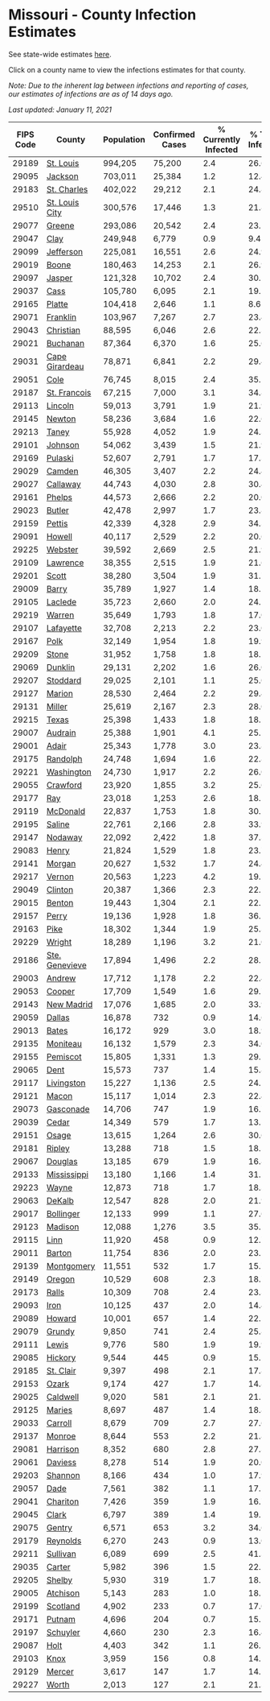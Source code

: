 # Missouri - County Infection Estimates

See state-wide estimates [here](/infections/us-mo).

Click on a county name to view the infections estimates for that county.

*Note: Due to the inherent lag between infections and reporting of cases, our estimates of infections are as of 14 days ago.*

*Last updated: January 11, 2021*

|   FIPS Code |                           County |   Population |   Confirmed Cases |   % Currently Infected |   % Total Infected |
|-------------|----------------------------------|--------------|-------------------|------------------------|--------------------|
|       29189 |           [St. Louis](st.-louis) |      994,205 |            75,200 |                    2.4 |               26.6 |
|       29095 |               [Jackson](jackson) |      703,011 |            25,384 |                    1.2 |               12.4 |
|       29183 |       [St. Charles](st.-charles) |      402,022 |            29,212 |                    2.1 |               24.8 |
|       29510 | [St. Louis City](st.-louis-city) |      300,576 |            17,446 |                    1.3 |               21.8 |
|       29077 |                 [Greene](greene) |      293,086 |            20,542 |                    2.4 |               23.2 |
|       29047 |                     [Clay](clay) |      249,948 |             6,779 |                    0.9 |                9.4 |
|       29099 |           [Jefferson](jefferson) |      225,081 |            16,551 |                    2.6 |               24.9 |
|       29019 |                   [Boone](boone) |      180,463 |            14,253 |                    2.1 |               26.9 |
|       29097 |                 [Jasper](jasper) |      121,328 |            10,702 |                    2.4 |               30.5 |
|       29037 |                     [Cass](cass) |      105,780 |             6,095 |                    2.1 |               19.2 |
|       29165 |                 [Platte](platte) |      104,418 |             2,646 |                    1.1 |                8.6 |
|       29071 |             [Franklin](franklin) |      103,967 |             7,267 |                    2.7 |               23.4 |
|       29043 |           [Christian](christian) |       88,595 |             6,046 |                    2.6 |               22.3 |
|       29021 |             [Buchanan](buchanan) |       87,364 |             6,370 |                    1.6 |               25.6 |
|       29031 | [Cape Girardeau](cape-girardeau) |       78,871 |             6,841 |                    2.2 |               29.4 |
|       29051 |                     [Cole](cole) |       76,745 |             8,015 |                    2.4 |               35.1 |
|       29187 |     [St. Francois](st.-francois) |       67,215 |             7,000 |                    3.1 |               34.8 |
|       29113 |               [Lincoln](lincoln) |       59,013 |             3,791 |                    1.9 |               21.9 |
|       29145 |                 [Newton](newton) |       58,236 |             3,684 |                    1.6 |               22.6 |
|       29213 |                   [Taney](taney) |       55,928 |             4,052 |                    1.9 |               24.3 |
|       29101 |               [Johnson](johnson) |       54,062 |             3,439 |                    1.5 |               21.9 |
|       29169 |               [Pulaski](pulaski) |       52,607 |             2,791 |                    1.7 |               17.3 |
|       29029 |                 [Camden](camden) |       46,305 |             3,407 |                    2.2 |               24.4 |
|       29027 |             [Callaway](callaway) |       44,743 |             4,030 |                    2.8 |               30.4 |
|       29161 |                 [Phelps](phelps) |       44,573 |             2,666 |                    2.2 |               20.0 |
|       29023 |                 [Butler](butler) |       42,478 |             2,997 |                    1.7 |               23.8 |
|       29159 |                 [Pettis](pettis) |       42,339 |             4,328 |                    2.9 |               34.3 |
|       29091 |                 [Howell](howell) |       40,117 |             2,529 |                    2.2 |               20.6 |
|       29225 |               [Webster](webster) |       39,592 |             2,669 |                    2.5 |               21.9 |
|       29109 |             [Lawrence](lawrence) |       38,355 |             2,515 |                    1.9 |               21.6 |
|       29201 |                   [Scott](scott) |       38,280 |             3,504 |                    1.9 |               31.7 |
|       29009 |                   [Barry](barry) |       35,789 |             1,927 |                    1.4 |               18.2 |
|       29105 |               [Laclede](laclede) |       35,723 |             2,660 |                    2.0 |               24.5 |
|       29219 |                 [Warren](warren) |       35,649 |             1,793 |                    1.8 |               17.0 |
|       29107 |           [Lafayette](lafayette) |       32,708 |             2,213 |                    2.2 |               23.0 |
|       29167 |                     [Polk](polk) |       32,149 |             1,954 |                    1.8 |               19.9 |
|       29209 |                   [Stone](stone) |       31,952 |             1,758 |                    1.8 |               18.2 |
|       29069 |               [Dunklin](dunklin) |       29,131 |             2,202 |                    1.6 |               26.0 |
|       29207 |             [Stoddard](stoddard) |       29,025 |             2,101 |                    1.1 |               25.0 |
|       29127 |                 [Marion](marion) |       28,530 |             2,464 |                    2.2 |               29.4 |
|       29131 |                 [Miller](miller) |       25,619 |             2,167 |                    2.3 |               28.0 |
|       29215 |                   [Texas](texas) |       25,398 |             1,433 |                    1.8 |               18.5 |
|       29007 |               [Audrain](audrain) |       25,388 |             1,901 |                    4.1 |               25.5 |
|       29001 |                   [Adair](adair) |       25,343 |             1,778 |                    3.0 |               23.8 |
|       29175 |             [Randolph](randolph) |       24,748 |             1,694 |                    1.6 |               22.8 |
|       29221 |         [Washington](washington) |       24,730 |             1,917 |                    2.2 |               26.0 |
|       29055 |             [Crawford](crawford) |       23,920 |             1,855 |                    3.2 |               25.6 |
|       29177 |                       [Ray](ray) |       23,018 |             1,253 |                    2.6 |               18.1 |
|       29119 |             [McDonald](mcdonald) |       22,837 |             1,753 |                    1.8 |               30.2 |
|       29195 |                 [Saline](saline) |       22,761 |             2,166 |                    2.8 |               33.9 |
|       29147 |               [Nodaway](nodaway) |       22,092 |             2,422 |                    1.8 |               37.3 |
|       29083 |                   [Henry](henry) |       21,824 |             1,529 |                    1.8 |               23.7 |
|       29141 |                 [Morgan](morgan) |       20,627 |             1,532 |                    1.7 |               24.4 |
|       29217 |                 [Vernon](vernon) |       20,563 |             1,223 |                    4.2 |               19.5 |
|       29049 |               [Clinton](clinton) |       20,387 |             1,366 |                    2.3 |               22.1 |
|       29015 |                 [Benton](benton) |       19,443 |             1,304 |                    2.1 |               22.1 |
|       29157 |                   [Perry](perry) |       19,136 |             1,928 |                    1.8 |               36.1 |
|       29163 |                     [Pike](pike) |       18,302 |             1,344 |                    1.9 |               25.3 |
|       29229 |                 [Wright](wright) |       18,289 |             1,196 |                    3.2 |               21.0 |
|       29186 | [Ste. Genevieve](ste.-genevieve) |       17,894 |             1,496 |                    2.2 |               28.5 |
|       29003 |                 [Andrew](andrew) |       17,712 |             1,178 |                    2.2 |               22.4 |
|       29053 |                 [Cooper](cooper) |       17,709 |             1,549 |                    1.6 |               29.7 |
|       29143 |         [New Madrid](new-madrid) |       17,076 |             1,685 |                    2.0 |               33.9 |
|       29059 |                 [Dallas](dallas) |       16,878 |               732 |                    0.9 |               14.6 |
|       29013 |                   [Bates](bates) |       16,172 |               929 |                    3.0 |               18.9 |
|       29135 |             [Moniteau](moniteau) |       16,132 |             1,579 |                    2.3 |               34.0 |
|       29155 |             [Pemiscot](pemiscot) |       15,805 |             1,331 |                    1.3 |               29.5 |
|       29065 |                     [Dent](dent) |       15,573 |               737 |                    1.4 |               15.8 |
|       29117 |         [Livingston](livingston) |       15,227 |             1,136 |                    2.5 |               24.2 |
|       29121 |                   [Macon](macon) |       15,117 |             1,014 |                    2.3 |               22.4 |
|       29073 |           [Gasconade](gasconade) |       14,706 |               747 |                    1.9 |               16.7 |
|       29039 |                   [Cedar](cedar) |       14,349 |               579 |                    1.7 |               13.5 |
|       29151 |                   [Osage](osage) |       13,615 |             1,264 |                    2.6 |               30.6 |
|       29181 |                 [Ripley](ripley) |       13,288 |               718 |                    1.5 |               18.5 |
|       29067 |               [Douglas](douglas) |       13,185 |               679 |                    1.9 |               16.8 |
|       29133 |       [Mississippi](mississippi) |       13,180 |             1,166 |                    1.4 |               31.2 |
|       29223 |                   [Wayne](wayne) |       12,873 |               718 |                    1.7 |               18.3 |
|       29063 |                 [DeKalb](dekalb) |       12,547 |               828 |                    2.0 |               21.9 |
|       29017 |           [Bollinger](bollinger) |       12,133 |               999 |                    1.1 |               27.6 |
|       29123 |               [Madison](madison) |       12,088 |             1,276 |                    3.5 |               35.1 |
|       29115 |                     [Linn](linn) |       11,920 |               458 |                    0.9 |               12.7 |
|       29011 |                 [Barton](barton) |       11,754 |               836 |                    2.0 |               23.5 |
|       29139 |         [Montgomery](montgomery) |       11,551 |               532 |                    1.7 |               15.7 |
|       29149 |                 [Oregon](oregon) |       10,529 |               608 |                    2.3 |               18.7 |
|       29173 |                   [Ralls](ralls) |       10,309 |               708 |                    2.4 |               23.3 |
|       29093 |                     [Iron](iron) |       10,125 |               437 |                    2.0 |               14.4 |
|       29089 |                 [Howard](howard) |       10,001 |               657 |                    1.4 |               22.2 |
|       29079 |                 [Grundy](grundy) |        9,850 |               741 |                    2.4 |               25.8 |
|       29111 |                   [Lewis](lewis) |        9,776 |               580 |                    1.9 |               19.9 |
|       29085 |               [Hickory](hickory) |        9,544 |               445 |                    0.9 |               15.5 |
|       29185 |           [St. Clair](st.-clair) |        9,397 |               498 |                    2.1 |               17.8 |
|       29153 |                   [Ozark](ozark) |        9,174 |               427 |                    1.7 |               14.8 |
|       29025 |             [Caldwell](caldwell) |        9,020 |               581 |                    2.1 |               21.7 |
|       29125 |                 [Maries](maries) |        8,697 |               487 |                    1.4 |               18.8 |
|       29033 |               [Carroll](carroll) |        8,679 |               709 |                    2.7 |               27.6 |
|       29137 |                 [Monroe](monroe) |        8,644 |               553 |                    2.2 |               21.8 |
|       29081 |             [Harrison](harrison) |        8,352 |               680 |                    2.8 |               27.3 |
|       29061 |               [Daviess](daviess) |        8,278 |               514 |                    1.9 |               20.0 |
|       29203 |               [Shannon](shannon) |        8,166 |               434 |                    1.0 |               17.9 |
|       29057 |                     [Dade](dade) |        7,561 |               382 |                    1.1 |               17.1 |
|       29041 |             [Chariton](chariton) |        7,426 |               359 |                    1.9 |               16.7 |
|       29045 |                   [Clark](clark) |        6,797 |               389 |                    1.4 |               19.5 |
|       29075 |                 [Gentry](gentry) |        6,571 |               653 |                    3.2 |               34.6 |
|       29179 |             [Reynolds](reynolds) |        6,270 |               243 |                    0.9 |               13.0 |
|       29211 |             [Sullivan](sullivan) |        6,089 |               699 |                    2.5 |               41.3 |
|       29035 |                 [Carter](carter) |        5,982 |               396 |                    1.5 |               22.2 |
|       29205 |                 [Shelby](shelby) |        5,930 |               319 |                    1.7 |               18.1 |
|       29005 |             [Atchison](atchison) |        5,143 |               283 |                    1.0 |               18.5 |
|       29199 |             [Scotland](scotland) |        4,902 |               233 |                    0.7 |               17.0 |
|       29171 |                 [Putnam](putnam) |        4,696 |               204 |                    0.7 |               15.2 |
|       29197 |             [Schuyler](schuyler) |        4,660 |               230 |                    2.3 |               16.4 |
|       29087 |                     [Holt](holt) |        4,403 |               342 |                    1.1 |               26.5 |
|       29103 |                     [Knox](knox) |        3,959 |               156 |                    0.8 |               14.1 |
|       29129 |                 [Mercer](mercer) |        3,617 |               147 |                    1.7 |               14.5 |
|       29227 |                   [Worth](worth) |        2,013 |               127 |                    2.1 |               21.3 |